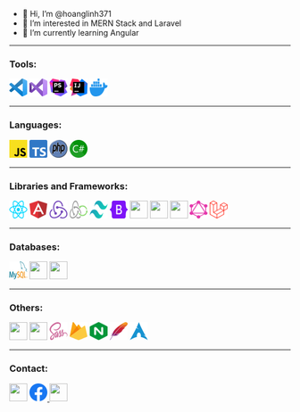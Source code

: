 -   👋 Hi, I’m @hoanglinh371
-   👀 I’m interested in MERN Stack and Laravel
-   🌱 I’m currently learning Angular

---

### Tools:

<img src="./svgs/visual-studio-code.svg" width="32" height="32" />
<img src="./svgs/visual-studio.svg" width="32" height="32" />
<img src="./svgs/phpstorm.svg" width="32" height="32" />
<img src="./svgs/intellij-idea.svg" width="32" height="32" />
<img src="./svgs/docker-icon.svg" width="32" height="32" />
<br />

---

### Languages:

<img src="./svgs/javascript.svg" width="32" height="32" />
<img src="./svgs/typescript-icon.svg" width="32" height="32" />
<img src="./svgs/php.svg" width="32" height="32" />
<img src="./svgs/c-sharp.svg" width="32" height="32" />
<br />

---

### Libraries and Frameworks:

<img src="./svgs/react.svg" width="32" height="32" />
<img src="./svgs/angular-icon.svg" width="32" height="32" />
<img src="./svgs/redux.svg" width="32" height="32" />
<img src="./svgs/redux-saga.svg" width="32" height="32" />
<img src="./svgs/tailwindcss-icon.svg" width="32" height="32" />
<img src="./svgs/bootstrap.svg" width="32" height="32" />
<img src="./svgs/mui.svg" width="32" height="32" />
<img src="./svgs/antdesign.svg" width="32" height="32" />
<img src="./svgs/express.svg" width="32" height="32" />
<img src="./svgs/graphql.svg" width="32" height="32" />
<img src="./svgs/laravel.svg" width="32" height="32" />
<br />

---

### Databases:

<img src="./svgs/mysql.svg" width="32" height="32" />
<img src="./svgs/mongodb.svg" width="32" height="32" />
<img src="./svgs/microsoftsqlserver.svg" width="32" height="32" />
<br />

---

### Others:

<img src="./svgs/html5.svg" width="32" height="32" />
<img src="./svgs/css3.svg" width="32" height="32" />
<img src="./svgs/sass.svg" width="32" height="32" />
<img src="./svgs/firebase.svg" width="32" height="32" />
<img src="./svgs/nginx.svg" width="32" height="32" />
<img src="./svgs/apache.svg" width="32" height="32" />
<img src="./svgs/archlinux.svg" width="32" height="32" />
<br />

---

### Contact:

<a href="mailto:"><img src="./svgs/gmail.svg" width="32" height="32" /></a>
<a href="https://www.facebook.com/hoanglinh371">
<img src="./svgs/facebook.svg" width="32" height="32" />
</a>
<a href="https://www.linkedin.com/in/linh-nguy%E1%BB%85n-097ba0247/">
<img src="./svgs/linkedin.svg" width="32" height="32" />
</a>
